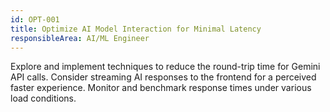 ```yaml
---
id: OPT-001
title: Optimize AI Model Interaction for Minimal Latency
responsibleArea: AI/ML Engineer
---
```

Explore and implement techniques to reduce the round-trip time for Gemini API calls. Consider streaming AI responses to the frontend for a perceived faster experience. Monitor and benchmark response times under various load conditions.